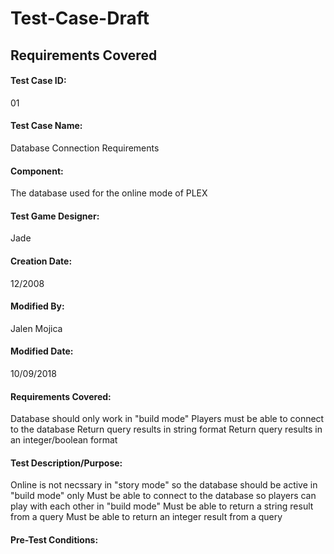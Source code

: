 # Test-Case-Draft

## Requirements Covered

#### Test Case ID:
01

#### Test Case Name:
Database Connection Requirements

#### Component:
The database used for the online mode of PLEX

#### Test Game Designer:
Jade

#### Creation Date:
12/2008

#### Modified By:
Jalen Mojica

#### Modified Date:
10/09/2018

#### Requirements Covered:
Database should only work in "build mode"
Players must be able to connect to the database
Return query results in string format
Return query results in an integer/boolean format

#### Test Description/Purpose:
Online is not necssary in "story mode" so the database should be active in "build mode" only
Must be able to connect to the database so players can play with each other in "build mode"
Must be able to return a string result from a query
Must be able to return an integer result from a query

#### Pre-Test Conditions:
